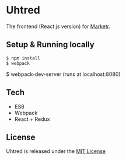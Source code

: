 Uhtred
======================

The frontend (React.js version) for [Marketr](https://sonataxa.tech).

Setup & Running locally
--------
	$ npm install
	$ webpack
  $ webpack-dev-server (runs at localhost:8080)

Tech
--------
  * ES6
  * Webpack
  * React + Redux

License
------------
Uhtred is released under the [MIT License](https://opensource.org/licenses/MIT)

